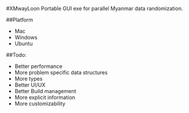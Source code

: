 
#XMwayLoon 
Portable GUI exe for parallel Myanmar data randomization.

##Platform
- Mac
- Windows
- Ubuntu

##Todo:
- Better performance
- More problem specific data structures
- More types
- Better UI/UX
- Better Build management
- More explicit information
- More customizability



